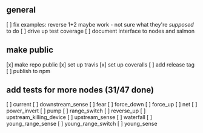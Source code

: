 ## general
[ ] fix examples: reverse 1+2 maybe work - not sure what they're _supposed_ to do
[ ] drive up test coverage
[ ] document interface to nodes and salmon

## make public
[x] make repo public
[x] set up travis
[x] set up coveralls
[ ] add release tag
[ ] publish to npm

## add tests for more nodes (31/47 done)
[ ] current
[ ] downstream_sense
[ ] fear
[ ] force_down
[ ] force_up
[ ] net
[ ] power_invert
[ ] pump
[ ] range_switch
[ ] reverse_up
[ ] upstream_killing_device
[ ] upstream_sense
[ ] waterfall
[ ] young_range_sense
[ ] young_range_switch
[ ] young_sense

